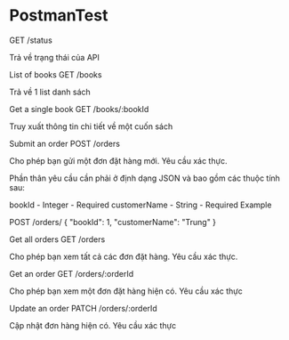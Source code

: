 # PostmanTest

GET /status

Trả về trạng thái của API

List of books
GET /books

Trả về 1 list danh sách 

Get a single book
GET /books/:bookId

Truy xuất thông tin chi tiết về một cuốn sách

Submit an order
POST /orders

Cho phép bạn gửi một đơn đặt hàng mới. Yêu cầu xác thực.

Phần thân yêu cầu cần phải ở định dạng JSON và bao gồm các thuộc tính sau:

bookId - Integer - Required
customerName - String - Required
Example

POST /orders/
{
  "bookId": 1,
  "customerName": "Trung"
}

Get all orders
GET /orders

Cho phép bạn xem tất cả các đơn đặt hàng. Yêu cầu xác thực.

Get an order
GET /orders/:orderId

Cho phép bạn xem một đơn đặt hàng hiện có. Yêu cầu xác thực

Update an order
PATCH /orders/:orderId

Cập nhật đơn hàng hiện có. Yêu cầu xác thực



